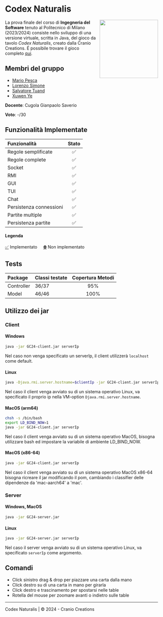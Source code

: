 # Codex Naturalis

<img src="https://www.craniocreations.it/storage/media/products/19/41/Codex_scatola+ombra.png" width=192px height=192px align="right" />

La prova finale del corso di **Ingegneria del Software** tenuto al Politecnico di Milano (2023/2024) consiste nello sviluppo di una versione virtuale, scritta in Java, del gioco da tavolo *Codex Naturalis*, creato dalla Cranio Creations.
É possibile trovare il gioco completo [qui](https://www.craniocreations.it/prodotto/codex-naturalis).

## Membri del gruppo
* [Mario Pesca](https://github.com/ziomekk-dev)
* [Lorenzo Simone](https://github.com/LorenzoSimone02)
* [Salvatore Tuand](https://github.com/Sa1vatoreTuand)
* [Xuwen Ye](https://github.com/xuwenye01)

**Docente**: Cugola Gianpaolo Saverio

**Voto**: -/30

## Funzionalità Implementate
| Funzionalità            | Stato |
|:------------------------|:-----:|
| Regole semplificate     |   ✅   |
| Regole complete         |   ✅   |
| Socket                  |   ✅   |
| RMI                     |   ✅   |
| GUI                     |   ✅   |
| TUI                     |   ✅   |
| Chat                    |   ✅   |
| Persistenza connessioni |   ✅   |
| Partite multiple        |   ✅   |
| Persistenza partite     |   ✅   |

#### Legenda
[✅]() Implementato &nbsp;&nbsp;&nbsp;&nbsp;[⛔]() Non implementato

## Tests

| Package    | Classi testate | Copertura Metodi | 
|:-----------|:---------------|:----------------:|
| Controller | 36/37          |       95%        |
| Model      | 46/46          |       100%       |

## Utilizzo dei jar
### Client

#### Windows

```bash
java -jar GC24-client.jar serverIp
```
Nel caso non venga specificato un serverIp, il client utilizzerà `localhost` come default.

#### Linux

```bash
java -Djava.rmi.server.hostname=$clientIp -jar GC24-client.jar serverIp
```
Nel caso il client venga avviato su di un sistema operativo Linux, va specificato il proprio ip nella VM-option `Djava.rmi.server.hostname`.

#### MacOS (arm64)
```bash
chsh -s /bin/bash
export LD_BIND_NOW=1
java -jar GC24-client.jar serverIp
```
Nel caso il client venga avviato su di un sistema operativo MacOS, bisogna utilizzare bash ed impostare la variabile di ambiente LD_BIND_NOW.

#### MacOS (x86-64)
```bash
java -jar GC24-client.jar serverIp
```
Nel caso il client venga avviato su di un sistema operativo MacOS x86-64 bisogna ricreare il jar modificando il pom, cambiando i classifier delle dipendenze da 'mac-aarch64' a 'mac'.

### Server

#### Windows, MacOS

```bash
java -jar GC24-server.jar
```

#### Linux

```bash
java -jar GC24-server.jar serverIp
```

Nel caso il server venga avviato su di un sistema operativo Linux, va specificato `serverIp` come argomento.


## Comandi
* Click sinistro drag & drop per piazzare una carta dalla mano
* Click destro su di una carta in mano per girarla
* Click destro e trascinamento per spostarsi nelle table
* Rotella del mouse per zoomare avanti o indietro sulle table

<hr>

Codex Naturalis | © 2024 - Cranio Creations
